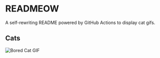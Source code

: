 # READMEOW

A self-rewriting README powered by GitHub Actions to display cat gifs.

## Cats

![Bored Cat GIF](https://media0.giphy.com/media/v1.Y2lkPTlhY2QwMmRhNjEwN3g2MTM4Y2NhNzhiaTRydzgzb2t4OTk1cnJkaTNsMWgwbmJmciZlcD12MV9naWZzX3NlYXJjaCZjdD1n/mlvseq9yvZhba/200.gif)
